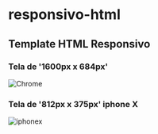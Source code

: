 # responsivo-html
## Template HTML Responsivo


### Tela de '1600px x 684px'
![Chrome](https://user-images.githubusercontent.com/52714788/93143180-cd30ca00-f6bd-11ea-9bd1-fb81e33f6a7a.jpg)



### Tela de '812px x 375px' iphone X
![iphonex](https://user-images.githubusercontent.com/52714788/93143780-fbfb7000-f6be-11ea-8eed-976636201bb9.jpg)
